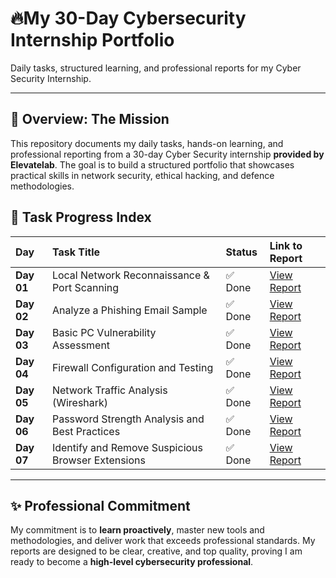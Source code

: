 # 🔥My 30-Day Cybersecurity Internship Portfolio

Daily tasks, structured learning, and professional reports for my Cyber Security Internship.

---

## 🎯 Overview: The Mission
This repository documents my daily tasks, hands-on learning, and professional reporting from a 30-day Cyber Security internship **provided by Elevatelab**. The goal is to build a structured portfolio that showcases practical skills in network security, ethical hacking, and defence methodologies.
 
## 📁 Task Progress Index

| Day | Task Title | Status | Link to Report |
| :--- | :--- | :--- | :--- |
| **Day 01** | Local Network Reconnaissance & Port Scanning | ✅ Done | [View Report](./Day-1-Port_Scanning/Readme.md) |
| **Day 02** | Analyze a Phishing Email Sample | ✅ Done | [View Report](./Day-02-Phishing-Analysis/README.md) |
| **Day 03** | Basic PC Vulnerability Assessment | ✅ Done | [View Report](./Day-3-Vulnerability-Assessment/README.md) |
| **Day 04** | Firewall Configuration and Testing | ✅ Done | [View Report](./Day-4-Firewall-Configuration/Readme.md) |
| **Day 05** | Network Traffic Analysis (Wireshark) | ✅ Done | [View Report](./Day-5-Packet-Analysis/Readme.md) |
| **Day 06** | Password Strength Analysis and Best Practices | ✅ Done | [View Report](./Day-6-Password-Analysis/Readme.md) |
| **Day 07** | Identify and Remove Suspicious Browser Extensions | ✅ Done | [View Report](./Day-7-Extension-Analysis/Readme.md) |

---

## ✨ Professional Commitment
My commitment is to **learn proactively**, master new tools and methodologies, and deliver work that exceeds professional standards. My reports are designed to be clear, creative, and top quality, proving I am ready to become a **high-level cybersecurity professional**.
